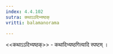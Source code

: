 ```yaml
---
index: 4.4.102
sutra: कथाऽऽदिभ्यष्ठक्
vritti: balamanorama

---
```

<<कथाऽ‌ऽदिभ्यष्ठक्>> - कथादिभ्यष्ठगित्यादि स्पष्टम् । 